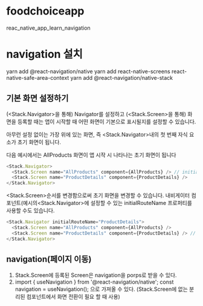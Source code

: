# foodchoiceapp
reac_native_app_learn_navigation

# navigation 설치
yarn add @react-navigation/native
yarn add react-native-screens react-native-safe-area-context
yarn add @react-navigation/native-stack

## 기본 화면 설정하기

(<Stack.Navigator>을 통해) Navigator를 설정하고 (<Stack.Screen>을 통해) 화면을 등록할 때는 앱이 시작할 때 어떤 화면이 기본으로 표시될지를 설정할 수 있습니다.

아무런 설정 없이는 가장 위에 있는 화면, 즉 <Stack.Navigator>내의 첫 번째 자식 요소가 초기 화면이 됩니다.

다음 예시에서는 AllProducts 화면이 앱 시작 시 나타나는 초기 화면이 됩니다

```js
<Stack.Navigator>
  <Stack.Screen name="AllProducts" component={AllProducts} /> // initial screen
  <Stack.Screen name="ProductDetails" component={ProductDetails} />
</Stack.Navigator>
```

<Stack.Screen>순서를 변경함으로써 초기 화면을 변경할 수 있습니다. 
내비게이터 컴포넌트(예시의<Stack.Navigator>에 설정할 수 있는 initialRouteName 프로퍼티를 사용할 수도 있습니다.

```js
<Stack.Navigator initialRouteName="ProductDetails">
  <Stack.Screen name="AllProducts" component={AllProducts} /> 
  <Stack.Screen name="ProductDetails" component={ProductDetails} /> // initial screen
</Stack.Navigator>
```

## navigation(페이지 이동)
1. Stack.Screen에 등록된 Screen은 navigation을 porps로 받을 수 있다.
2. import { useNavigation } from '@react-navigation/native';
   const navigation = useNavigation();
   으로 가져올 수 있다. (Stack.Screen에 없는 분리된 컴포넌트에서 화면 전환이 필요 할 때 사용)
